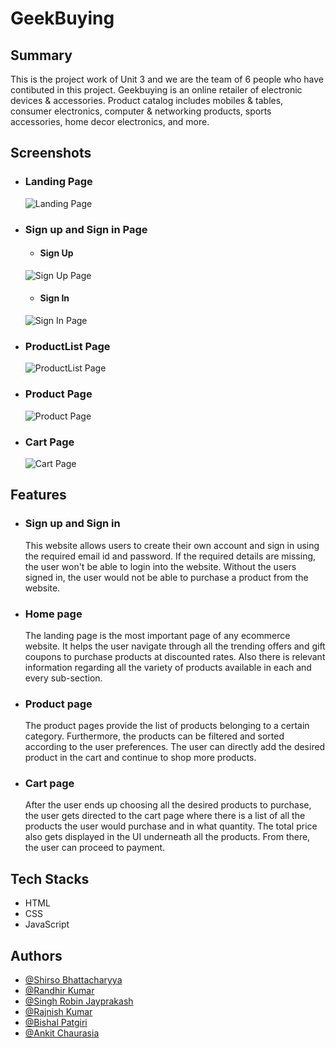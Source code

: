 # GeekBuying

## Summary
This is the project work of Unit 3 and we are the team of 6 people who have contibuted in this project.
Geekbuying is an online retailer of electronic devices & accessories. Product catalog includes mobiles & tables, consumer electronics, computer & networking products, sports accessories, home decor electronics, and more.

## Screenshots
- ### Landing Page

  ![Landing Page](https://i.ibb.co/4fMfVVN/GBuying-Home-Page.png)
  
- ### Sign up and Sign in Page
  
  - #### Sign Up
  ![Sign Up Page](https://i.ibb.co/GJTSytr/GBuying-Sign-Up.png)
  
  - #### Sign In
  ![Sign In Page](https://i.ibb.co/7VhKbgj/GBuying-Sign-In.png)  

- ### ProductList Page

  ![ProductList Page](https://i.ibb.co/4PTR7vC/GBuying-Product-List.png)
  
- ### Product Page

  ![Product Page](https://i.ibb.co/zhSXtbb/GBuying-Product.png)  
 
- ### Cart Page
 
  ![Cart Page](https://i.ibb.co/12rg4gr/GBuying-Cart.png)
  
## Features
- ### Sign up and Sign in 
  This website allows users to create their own account and sign in using the required email id and password. If the required details are missing, the user won't be able to login into the website. Without the users signed in, the user would not be able to purchase a product from the website.
- ### Home page
  The landing page is the most important page of any ecommerce website. It helps the user navigate through all the trending offers and gift coupons to purchase products at discounted rates. Also there is relevant information regarding all the variety of products available in each and every sub-section.
- ### Product page
  The product pages provide the list of products belonging to a certain category. Furthermore, the products can be filtered and sorted according to the user preferences. The user can directly add the desired product in the cart and continue to shop more products.
- ### Cart page
  After the user ends up choosing all the desired products to purchase, the user gets directed to the cart page where there is a list of all the products the user would purchase and in what quantity. The total price also gets displayed in the UI underneath all the products. From there, the user can proceed to payment. 

## Tech Stacks
- HTML
- CSS
- JavaScript

## Authors

- [@Shirso Bhattacharyya](https://github.com/ShirsoBhattacharyya)
- [@Randhir Kumar](https://github.com/Randhir200)
- [@Singh Robin Jayprakash](https://github.com/rs230498)
- [@Rajnish Kumar](https://github.com/Rajnish1234567)
- [@Bishal Patgiri](https://github.com/BishalPatgiri)
- [@Ankit Chaurasia](https://github.com/ankit24695)



